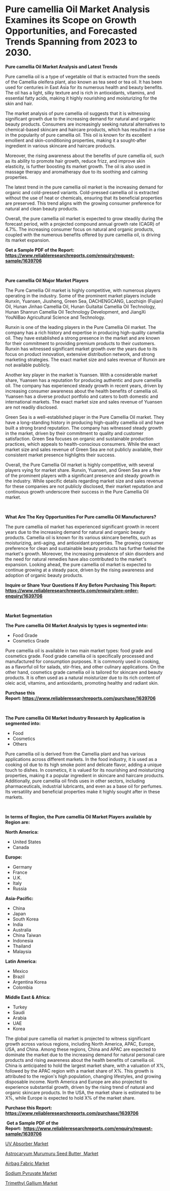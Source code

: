 <p><h1>Pure camellia Oil Market Analysis Examines its Scope on Growth Opportunities, and Forecasted Trends Spanning from 2023 to 2030.</h1></p><p><strong>Pure camellia Oil Market Analysis and Latest Trends</strong></p>
<p><p>Pure camellia oil is a type of vegetable oil that is extracted from the seeds of the Camellia oleifera plant, also known as tea seed or tea oil. It has been used for centuries in East Asia for its numerous health and beauty benefits. The oil has a light, silky texture and is rich in antioxidants, vitamins, and essential fatty acids, making it highly nourishing and moisturizing for the skin and hair.</p><p>The market analysis of pure camellia oil suggests that it is witnessing significant growth due to the increasing demand for natural and organic beauty products. Consumers are increasingly seeking natural alternatives to chemical-based skincare and haircare products, which has resulted in a rise in the popularity of pure camellia oil. This oil is known for its excellent emollient and skin-conditioning properties, making it a sought-after ingredient in various skincare and haircare products.</p><p>Moreover, the rising awareness about the benefits of pure camellia oil, such as its ability to promote hair growth, reduce frizz, and improve skin elasticity, is further boosting its market growth. The oil is also used in massage therapy and aromatherapy due to its soothing and calming properties.</p><p>The latest trend in the pure camellia oil market is the increasing demand for organic and cold-pressed variants. Cold-pressed camellia oil is extracted without the use of heat or chemicals, ensuring that its beneficial properties are preserved. This trend aligns with the growing consumer preference for natural and clean beauty products.</p><p>Overall, the pure camellia oil market is expected to grow steadily during the forecast period, with a projected compound annual growth rate (CAGR) of 4.7%. The increasing consumer focus on natural and organic products, coupled with the numerous benefits offered by pure camellia oil, is driving its market expansion.</p></p>
<p><strong>Get a Sample PDF of the Report:&nbsp; <a href="https://www.reliableresearchreports.com/enquiry/request-sample/1639706">https://www.reliableresearchreports.com/enquiry/request-sample/1639706</a></strong></p>
<p>&nbsp;</p>
<p><strong>Pure camellia Oil Major Market Players</strong></p>
<p><p>The Pure Camellia Oil market is highly competitive, with numerous players operating in the industry. Some of the prominent market players include Runxin, Yuansen, Jiusheng, Green Sea, DACHENGCANG, Laozhiqin (Fujian) Oil, Hunan Jinhao Camellia Oil, Hunan Guitaitai Camellia Oil Technology, Hunan Shanrun Camellia Oil Technology Development, and JiangXi YouNiBao Agricultural Science and Technology.</p><p>Runxin is one of the leading players in the Pure Camellia Oil market. The company has a rich history and expertise in producing high-quality camellia oil. They have established a strong presence in the market and are known for their commitment to providing premium products to their customers. Runxin has witnessed significant market growth over the years due to its focus on product innovation, extensive distribution network, and strong marketing strategies. The exact market size and sales revenue of Runxin are not available publicly.</p><p>Another key player in the market is Yuansen. With a considerable market share, Yuansen has a reputation for producing authentic and pure camellia oil. The company has experienced steady growth in recent years, driven by increasing consumer awareness about the health benefits of camellia oil. Yuansen has a diverse product portfolio and caters to both domestic and international markets. The exact market size and sales revenue of Yuansen are not readily disclosed.</p><p>Green Sea is a well-established player in the Pure Camellia Oil market. They have a long-standing history in producing high-quality camellia oil and have built a strong brand reputation. The company has witnessed steady growth in the market, driven by their commitment to quality and customer satisfaction. Green Sea focuses on organic and sustainable production practices, which appeals to health-conscious consumers. While the exact market size and sales revenue of Green Sea are not publicly available, their consistent market presence highlights their success.</p><p>Overall, the Pure Camellia Oil market is highly competitive, with several players vying for market share. Runxin, Yuansen, and Green Sea are a few of the prominent players with a significant presence and steady growth in the industry. While specific details regarding market size and sales revenue for these companies are not publicly disclosed, their market reputation and continuous growth underscore their success in the Pure Camellia Oil market.</p></p>
<p>&nbsp;</p>
<p><strong>What Are The Key Opportunities For Pure camellia Oil Manufacturers?</strong></p>
<p><p>The pure camellia oil market has experienced significant growth in recent years due to the increasing demand for natural and organic beauty products. Camellia oil is known for its various skincare benefits, such as moisturizing, anti-aging, and antioxidant properties. The growing consumer preference for clean and sustainable beauty products has further fueled the market's growth. Moreover, the increasing prevalence of skin disorders and the need for natural remedies have also contributed to the market's expansion. Looking ahead, the pure camellia oil market is expected to continue growing at a steady pace, driven by the rising awareness and adoption of organic beauty products.</p></p>
<p><strong>Inquire or Share Your Questions If Any Before Purchasing This Report: <a href="https://www.reliableresearchreports.com/enquiry/pre-order-enquiry/1639706">https://www.reliableresearchreports.com/enquiry/pre-order-enquiry/1639706</a></strong></p>
<p>&nbsp;</p>
<p><strong>Market Segmentation</strong></p>
<p><strong>The Pure camellia Oil Market Analysis by types is segmented into:</strong></p>
<p><ul><li>Food Grade</li><li>Cosmetics Grade</li></ul></p>
<p><p>Pure camellia oil is available in two main market types: food grade and cosmetics grade. Food grade camellia oil is specifically processed and manufactured for consumption purposes. It is commonly used in cooking, as a flavorful oil for salads, stir-fries, and other culinary applications. On the other hand, cosmetics grade camellia oil is tailored for skincare and beauty products. It is often used as a natural moisturizer due to its rich content of oleic acid, vitamins, and antioxidants, promoting healthy and radiant skin.</p></p>
<p><strong>Purchase this Report:&nbsp;<a href="https://www.reliableresearchreports.com/purchase/1639706">https://www.reliableresearchreports.com/purchase/1639706</a></strong></p>
<p>&nbsp;</p>
<p><strong>The Pure camellia Oil Market Industry Research by Application is segmented into:</strong></p>
<p><ul><li>Food</li><li>Cosmetics</li><li>Others</li></ul></p>
<p><p>Pure camellia oil is derived from the Camellia plant and has various applications across different markets. In the food industry, it is used as a cooking oil due to its high smoke point and delicate flavor, adding a unique touch to dishes. In cosmetics, it is valued for its nourishing and moisturizing properties, making it a popular ingredient in skincare and haircare products. Additionally, pure camellia oil finds uses in other sectors, including pharmaceuticals, industrial lubricants, and even as a base oil for perfumes. Its versatility and beneficial properties make it highly sought after in these markets.</p></p>
<p>&nbsp;</p>
<p><strong>In terms of Region, the Pure camellia Oil Market Players available by Region are:</strong></p>
<p>
    <p> <strong> North America: </strong>
        <ul>
            <li>United States</li>
            <li>Canada</li>
        </ul>
        </p> 
    <p> <strong> Europe: </strong>
        <ul>
            <li>Germany</li>
            <li>France</li>
            <li>U.K.</li>
            <li>Italy</li>
            <li>Russia</li>
        </ul>
        </p> 
    <p> <strong> Asia-Pacific: </strong>
        <ul>
            <li>China</li>
            <li>Japan</li>
            <li>South Korea</li>
            <li>India</li>
            <li>Australia</li>
            <li>China Taiwan</li>
            <li>Indonesia</li>
            <li>Thailand</li>
            <li>Malaysia</li>
        </ul>
        </p> 
    <p> <strong> Latin America: </strong>
        <ul>
            <li>Mexico</li>
            <li>Brazil</li>
            <li>Argentina Korea</li>
            <li>Colombia</li>
        </ul>
        </p> 
    <p> <strong> Middle East & Africa: </strong>
        <ul>
            <li>Turkey</li>
            <li>Saudi</li>
            <li>Arabia</li>
            <li>UAE</li>
            <li>Korea</li>
        </ul>
    </p>
    </p>
<p><p>The global pure camellia oil market is projected to witness significant growth across various regions, including North America, APAC, Europe, USA, and China. Among these regions, China and APAC are expected to dominate the market due to the increasing demand for natural personal care products and rising awareness about the health benefits of camellia oil. China is anticipated to hold the largest market share, with a valuation of X%, followed by the APAC region with a market share of X%. This growth is attributed to the region's high population, changing lifestyles, and growing disposable income. North America and Europe are also projected to experience substantial growth, driven by the rising trend of natural and organic skincare products. In the USA, the market share is estimated to be X%, while Europe is expected to hold X% of the market share.</p></p>
<p><strong>Purchase this Report: <a href="https://www.reliableresearchreports.com/purchase/1639706">https://www.reliableresearchreports.com/purchase/1639706</a></strong></p>
<p>&nbsp;<strong>Get a Sample PDF of the Report:&nbsp;&nbsp;<a href="https://www.reliableresearchreports.com/enquiry/request-sample/1639706">https://www.reliableresearchreports.com/enquiry/request-sample/1639706</a></strong></p>
<p><strong></strong></p>
<p><p><a href="https://github.com/AKSHATREPORTPRIME/Market-Research-Report-List-2/blob/main/uv-absorber-market.md">UV Absorber Market</a></p><p><a href="https://github.com/Chiragrp26/Market-Research-Report-List-2/blob/main/astrocaryum-murumuru-seed-butter-market.md">Astrocaryum Murumuru Seed Butter  Market</a></p><p><a href="https://github.com/rexevange/Market-Research-Report-List-2/blob/main/airbag-fabric-market.md">Airbag Fabric Market</a></p><p><a href="https://github.com/lilstefpacute/Market-Research-Report-List-2/blob/main/sodium-pyruvate-market.md">Sodium Pyruvate Market</a></p><p><a href="https://github.com/FassouRP/Market-Research-Report-List-2/blob/main/trimethyl-gallium-market.md">Trimethyl Gallium Market</a></p></p>